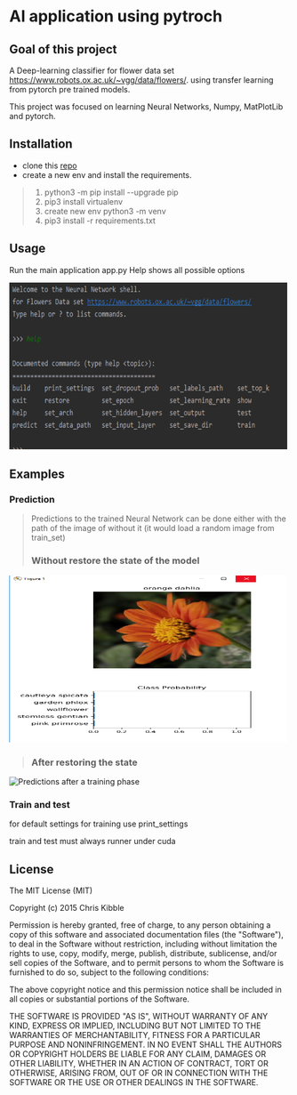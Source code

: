 # AI application using pytroch
## Goal of this project
A Deep-learning classifier for flower data set https://www.robots.ox.ac.uk/~vgg/data/flowers/.
using transfer learning from pytorch pre trained models.

This project was focused on learning Neural Networks, Numpy, MatPlotLib and pytorch.

## Installation
- clone this  [repo](https://github.com/iplitharas/deep-learning-with-pytorch.git)
- create a new env and install the requirements.
>1. python3 -m pip install --upgrade pip
>2. pip3 install virtualenv
>3. create new env python3 -m venv
>4. pip3 install -r requirements.txt

## Usage
Run the main application app.py
Help shows all possible options

<img src="./pictures/main_1.png" alt="Main app" style="width:500px;height:300px;">

## Examples
### Prediction
>Predictions to the trained Neural Network can be done either
>with the path of the image of without it (it would load a random image
>from train_set)
> ### Without restore the state of the model

<img src="./pictures/predict_1.png" alt="Prediction without trained model" style="width:500px;height:300px;">

>### After restoring the state

<img src="./pictures/predict_2.jpg" alt="Predictions after a training phase" style="width:500px;height:300px;">


### Train and test 
for default settings for training use print_settings

train and test  must always runner under cuda 



## License
The MIT License (MIT)

Copyright (c) 2015 Chris Kibble

Permission is hereby granted, free of charge, to any person obtaining a copy of this software and associated documentation files (the "Software"), to deal in the Software without restriction, including without limitation the rights to use, copy, modify, merge, publish, distribute, sublicense, and/or sell copies of the Software, and to permit persons to whom the Software is furnished to do so, subject to the following conditions:

The above copyright notice and this permission notice shall be included in all copies or substantial portions of the Software.

THE SOFTWARE IS PROVIDED "AS IS", WITHOUT WARRANTY OF ANY KIND, EXPRESS OR IMPLIED, INCLUDING BUT NOT LIMITED TO THE WARRANTIES OF MERCHANTABILITY, FITNESS FOR A PARTICULAR PURPOSE AND NONINFRINGEMENT. IN NO EVENT SHALL THE AUTHORS OR COPYRIGHT HOLDERS BE LIABLE FOR ANY CLAIM, DAMAGES OR OTHER LIABILITY, WHETHER IN AN ACTION OF CONTRACT, TORT OR OTHERWISE, ARISING FROM, OUT OF OR IN CONNECTION WITH THE SOFTWARE OR THE USE OR OTHER DEALINGS IN THE SOFTWARE.
